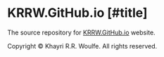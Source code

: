 # KRRW.GitHub.io [#title]

The source repository for <a href="https://krrw.github.io">KRRW.GitHub.io</a> website.

Copyright © Khayri R.R. Woulfe. All rights reserved.
